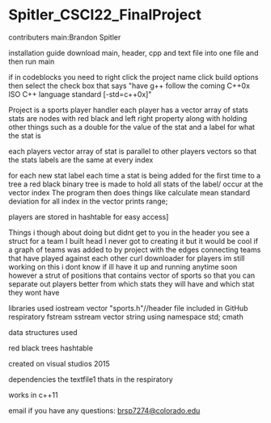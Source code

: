 # Spitler_CSCI22_FinalProject

contributers
main:Brandon Spitler


installation guide
download main, header, cpp and text file into one file and then run main

if in codeblocks you need to right click the project name click build options then select the check box that says "have g++ follow the coming C++0x ISO C++ language standard [-std=c++0x]"

Project is a sports player handler
each player has a vector array of stats
stats are nodes with red black and left right property along with holding other things such as a double for the value of the stat and a label for what the stat is

each players vector array of stat is parallel to other players vectors so that the stats labels are the same at every index

for each new stat label each time a stat is being added for the first time to a tree a red black binary tree is made to hold all stats of the label/ occur at the vector index
The program then does things like calculate mean standard deviation for all index in the vector prints range; 

players are stored in hashtable for easy access]

Things i though about doing but didnt get to you
in the header you see a struct for a team I built head I never got to creating it but it would be cool if a graph of teams was added to by project with the edges connecting teams that have played against each other
curl downloader for players im still working on this i dont know if ill have it up and running anytime soon however
a strut of positions that contains vector of sports so that you can separate out players better from which stats they will have and which stat they wont have

libraries used
iostream
vector
"sports.h"//header file included in GitHub respiratory
fstream
sstream
vector
string
using namespace std;
cmath

data structures used

red black trees
hashtable

created on visual studios 2015

dependencies
the textfile1 thats in the respiratory

works in c++11

email if you have any questions:
brsp7274@colorado.edu

